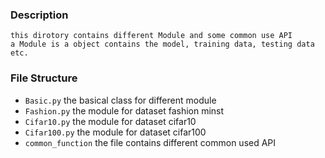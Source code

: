### Description ###
    this dirotory contains different Module and some common use API
    a Module is a object contains the model, training data, testing data etc.
    
### File Structure ###
+ `Basic.py` the basical class for different module
+ `Fashion.py`  the module for dataset fashion minst
+ `Cifar10.py`  the module for dataset cifar10
+ `Cifar100.py`  the module for dataset cifar100
+ `common_function` the file contains different common used API
